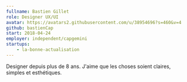 ```yaml
---
fullname: Bastien Gillet
role: Designer UX/UI
avatar: https://avatars2.githubusercontent.com/u/38954696?s=460&v=4
github: bastienCap
start: 2018-04-24
employer: independent/capgemini
startups:
    - la-bonne-actualisation
---
```


Designer depuis plus de 8 ans. J'aime que les choses soient claires, simples et esthétiques.
